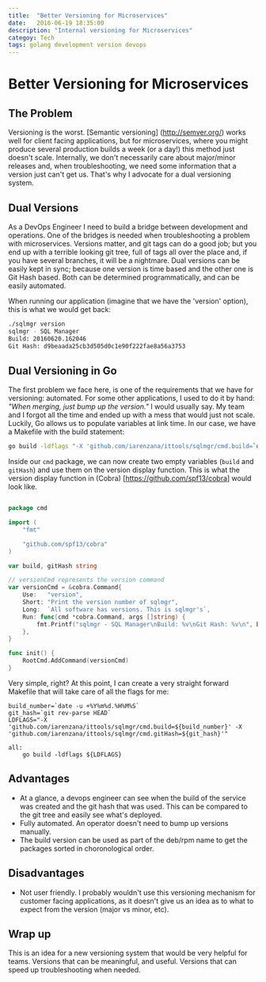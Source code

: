 ```yaml
---
title:  "Better Versioning for Microservices"
date:   2016-06-19 18:35:00
description: "Internal versioning for Microservices"
categoy: Tech
tags: golang development version devops
---
```


Better Versioning for Microservices
=

The Problem
-

Versioning is the worst. [Semantic versioning] (http://semver.org/) works well for client facing applications, but for microservices, where you might produce several production builds a week (or a day!) this method just doesn't scale. Internally, we don't necessarily care about major/minor releases and, when troubleshooting, we need some information that a version just can't get us. That's why I advocate for a dual versioning system.

Dual Versions
-

As a DevOps Engineer I need to build a bridge between development and operations. One of the bridges is needed when troubleshooting a problem with microservices. Versions matter, and git tags can do a good job; but you end up with a terrible looking git tree, full of tags all over the place and, if you have several branches, it will be a nightmare. Dual versions can be easily kept in sync; because one version is time based and the other one is Git Hash based. Both can be determined programmatically, and can be easily automated.

When running our application (imagine that we have the 'version' option), this is what we would get back:

```bash
./sqlmgr version
sqlmgr - SQL Manager
Build: 20160620.162046
Git Hash: d9beaada25cb3d505d0c1e90f222fae8a56a3753
```

Dual Versioning in Go
-
The first problem we face here, is one of the requirements that we have for versioning: automated. For some other applications, I used to do it by hand: *"When merging, just bump up the version."* I would usually say. My team and I forgot all the time and ended up with a mess that would just not scale.
Luckily, Go allows us to populate variables at link time. In our case, we have a Makefile with the build statement:

```bash
go build -ldflags "-X 'github.com/iarenzana/ittools/sqlmgr/cmd.build=`date -u +%Y%m%d.%H%M%S`' -X 'github.com/iarenzana/ittools/sqlmgr/cmd.gitHash=`git rev-parse HEAD`'"
```

Inside our `cmd` package, we can now create two empty variables (`build` and `gitHash`) and use them on the version display function. This is what the version display function in (Cobra) [https://github.com/spf13/cobra] would look like.

```go

package cmd

import (
	"fmt"

	"github.com/spf13/cobra"
)

var build, gitHash string

// versionCmd represents the version command
var versionCmd = &cobra.Command{
	Use:   "version",
	Short: "Print the version number of sqlmgr",
	Long:  `All software has versions. This is sqlmgr's`,
	Run: func(cmd *cobra.Command, args []string) {
		fmt.Printf("sqlmgr - SQL Manager\nBuild: %v\nGit Hash: %v\n", build, gitHash)
	},
}

func init() {
	RootCmd.AddCommand(versionCmd)
}
```

Very simple, right? At this point, I can create a very straight forward Makefile that will take care of all the flags for me:

``` make
build_number=`date -u +%Y%m%d.%H%M%S`
git_hash=`git rev-parse HEAD`
LDFLAGS="-X 'github.com/iarenzana/ittools/sqlmgr/cmd.build=${build_number}' -X 'github.com/iarenzana/ittools/sqlmgr/cmd.gitHash=${git_hash}'"

all:
	go build -ldflags ${LDFLAGS}
```

Advantages
-

* At a glance, a devops engineer can see when the build of the service was created and the git hash that was used. This can be compared to the git tree and easily see what's deployed.
* Fully automated. An operator doesn't need to bump up versions manually.
* The build version can be used as part of the deb/rpm name to get the packages sorted in choronological order.

Disadvantages
-

* Not user friendly. I probably wouldn't use this versioning mechanism for customer facing applications, as it doesn't give us an idea as to what to expect from the version (major vs minor, etc).

Wrap up
-

This is an idea for a new versioning system that would be very helpful for teams. Versions that can be meaningful, and useful. Versions that can speed up troubleshooting when needed.
